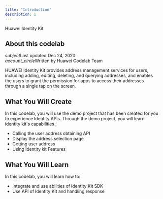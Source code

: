 ```yaml
---
title: "Introduction"
description: 1
---
```


<huawei-codelab-about codelab-title="Huawei Identity Kit" last-updated="2020-12-09T13:20:13-07:00" authors="Huawei Codelab Team">
<div class="codelab-title">
<div class="token">Huawei Identity Kit</div></div>
<div class="about-card">
<h2 class="title">About this codelab</h2>
<div class="last-updated"><i class="material-icons">subject</i>Last updated Dec 24, 2020</div>
<div class="authors"><i class="material-icons">account_circle</i>Written by Huawei Codelab Team</div></div>
</huawei-codelab-about>

<p>
	HUAWEI Identity Kit provides address management services for users, including adding, editing, deleting, and querying addresses, and enables the users to grant the permission for apps to access their addresses through a single tap on the screen.
</p>
<h2>
	<strong>What You Will Create</strong>
</h2>
<p>In this codelab, you will use the demo project that has been created for you to experience Identity APIs. Through the demo project, you will learn identity kit's capabilities ;</p>
<ul>
	<li>Calling the user address obtaining API</li>
	<li>Display the address selection page</li>
	<li>Getting user address</li>
	<li>Using Identity kit Features</li>
</ul>
<h2 class="checklist">
	<strong>What You Will Learn</strong>
</h2>
<p>
	In this codelab, you will learn how to:
</p>
<ul class="checklist">
	<li>Integrate and use abilities of Identity Kit SDK</li>
  <li>Use API of Identity Kit and handling response</li>
</ul>
